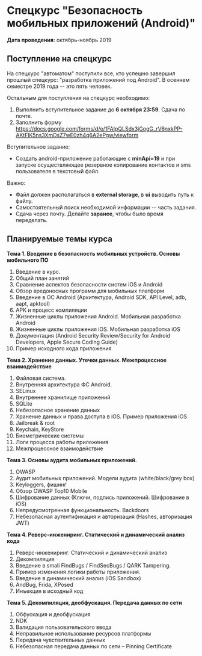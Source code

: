 # Спецкурс "Безопасность мобильных приложений (Android)"
**Дата проведения**: октябрь-ноябрь 2019

## Поступление на спецкурс

На спецкурс "автоматом" поступили все, кто успешно завершил прошлый спецкурс: 
"разработка приложений под Android". В осеннем семестре 2019 года -- это пять человек.

Остальным для поступления на спецкурс необходимо:
1. Выполнить вступительное задание до **6 октября 23:59**. Сдача по почте.
2. Заполнить форму
https://docs.google.com/forms/d/e/1FAIpQLSdx3jGogG_rV6nxkPP-AKtFlK5ns3XmDsZ7wE0zh4q6A2ePgw/viewform


Вступительное задание:

  * Создать android-приложение работающие с **minApi=19** и при запуске осуществляющее резервное копирование контактов и sms пользователя в текстовый файл.

Важно:
  * Файл должен располагаться в **external storage**, в **ui** выводить путь к файлу.
  * Самостоятельный поиск необходимой информации -- часть задания.
  * Сдача через почту. Делайте **заранее**, чтобы было время переделать.

## Планируемые темы курса

**Тема 1. Введение в безопасность мобильных устройств. Основы мобильного ПО**

  1. Введение в курс.
  1. Общий план занятий 
  1. Сравнение аспектов безопасности систем iOS и Android 
  1. Обзор вредоносных программ для мобильных платформ 
  1. Введение в ОС Android (Архитектура, Android SDK, API Level, adb, aapt, apktool)
  1. APK и процесс компиляции
  1. Жизненные циклы приложения Android. Мобильная разработка Android
  1. Жизненные циклы приложения iOS. Мобильная разработка iOS
  1. Документация (Android Security Review/Security for Android Developers, Apple Secure Coding Guide)
  1. Пример исходного кода приложения

**Тема 2. Хранение данных. Утечки данных. Межпроцессное взаимодействие**
  
  1. Файловая система. 
  1. Внутренняя архитектура ФС Android. 
  1. SELinux 
  1. Внутреннее хранилище приложений 
  1. SQLite 
  1. Небезопасное хранение данных
  1. Хранение данных и права доступа в iOS. Пример приложения iOS
  1. Jailbreak & root
  1. Keychain, KeyStore
  1. Биометрические системы
  1. Логи процесса работы приложения
  1. Межпроцессное взаимодействие

**Тема 3. Основы аудита мобильных приложений.**
  
  1. OWASP
  1. Аудит мобильных приложений. Модели аудита (white/black/grey box)
  1. Keyloggers, фишинг 
  1. Обзор OWASP Top10 Mobile
  1. Шифрование данных (Ключи, подпись приложений. Шифрование в iOS)
  1. Непредусмотренная функциональность. Backdoors 
  1. Небезопасная аутентификация и авторизация (Hashes, авторизация JWT)

**Тема 4. Реверс-инжениринг. Статический и динамический анализ кода**

  1. Реверс-инжениринг. Статический и динамический анализ
  1. Декомпиляция 
  1. Введение в smali FindBugs / FindSecBugs / QARK Tampering. 
  1. Пример изменения логики работы приложения.
  1. Введение в динамический анализ (iOS Sandbox)
  1. AndBug, Frida, XPosed
  1. Инъекция в исходный код

**Тема 5. Декомпиляция, деобфускация. Передача данных по сети**

  1. Обфускация и деобфускация
  1. NDK
  1. Валидация пользовательского ввода
  1. Неправильное использование ресурсов платформы
  1. Передача чувствительных данных
  1. Небезопасная передача данных по сети – Pinning Certificate
